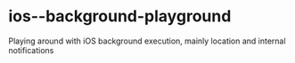 # ios--background-playground
Playing around with iOS background execution, mainly location and internal notifications
